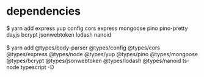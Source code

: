 # dependencies

$ yarn add express yup config cors express mongoose pino pino-pretty dayjs bcrypt jsonwebtoken lodash nanoid
<br /><br />
$ yarn add @types/body-parser @types/config @types/cors @types/express @types/node @types/yup @types/pino @types/mongoose @types/bcrypt @types/jsonwebtoken @types/lodash @types/nanoid ts-node typescript -D

